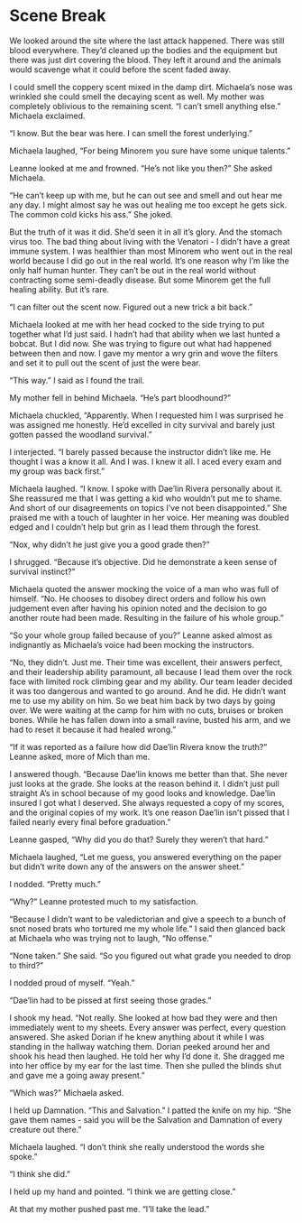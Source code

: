 #  Scene Break

We looked around the site where the last attack happened. There was still blood
everywhere. They’d cleaned up the bodies and the equipment but there was just
dirt covering the blood. They left it around and the animals would scavenge what
it could before the scent faded away.

I could smell the coppery scent mixed in the damp dirt. Michaela’s nose was
wrinkled she could smell the decaying scent as well. My mother was completely
oblivious to the remaining scent. “I can’t smell anything else.” Michaela
exclaimed.

“I know. But the bear was here. I can smell the forest underlying.”

Michaela laughed, “For being Minorem you sure have some unique talents.”

Leanne looked at me and frowned. “He’s not like you then?” She asked Michaela.

“He can’t keep up with me, but he can out see and smell and out hear me any day.
I might almost say he was out healing me too except he gets sick. The common
cold kicks his ass.” She joked.

But the truth of it was it did. She’d seen it in all it’s glory. And the stomach
virus too. The bad thing about living with the Venatori - I didn’t have a great
immune system. I was healthier than most Minorem who went out in the real world
because I did go out in the real world. It’s one reason why I’m like the only
half human hunter. They can’t be out in the real world without contracting some
semi-deadly disease. But some Minorem get the full healing ability. But it’s
rare.

“I can filter out the scent now. Figured out a new trick a bit back.”

Michaela looked at me with her head cocked to the side trying to put together
what I’d just said. I hadn’t had that ability when we last hunted a bobcat. But
I did now. She was trying to figure out what had happened between then and now.
I gave my mentor a wry grin and wove the filters and set it to pull out the
scent of just the were bear.

“This way.” I said as I found the trail.

My mother fell in behind Michaela. “He’s part bloodhound?”

Michaela chuckled, “Apparently. When I requested him I was surprised he was
assigned me honestly. He’d excelled in city survival and barely just gotten
passed the woodland survival.”

I interjected. “I barely passed because the instructor didn’t like me. He
thought I was a know it all. And I was. I knew it all. I aced every exam and my
group was back first.”

Michaela laughed. “I know. I spoke with Dae’lin Rivera personally about it. She
reassured me that I was getting a kid who wouldn’t put me to shame. And short of
our disagreements on topics I’ve not been disappointed.” She praised me with a
touch of laughter in her voice. Her meaning was doubled edged and I couldn’t
help but grin as I lead them through the forest.

“Nox, why didn’t he just give you a good grade then?”

I shrugged. “Because it’s objective. Did he demonstrate a keen sense of survival
instinct?”

Michaela quoted the answer mocking the voice of a man who was full of himself.
“No. He chooses to disobey direct orders and follow his own judgement even after
having his opinion noted and the decision to go another route had been made.
Resulting in the failure of his whole group.”

“So your whole group failed because of you?” Leanne asked almost as indignantly
as Michaela’s voice had been mocking the instructors.

“No, they didn’t. Just me. Their time was excellent, their answers perfect, and
their leadership ability paramount, all because I lead them over the rock face
with limited rock climbing gear and my ability. Our team leader decided it was
too dangerous and wanted to go around. And he did. He didn’t want me to use my
ability on him. So we beat him back by two days by going over. We were waiting
at the camp for him with no cuts, bruises or broken bones. While he has fallen
down into a small ravine, busted his arm, and we had to reset it because it had
healed wrong.”

“If it was reported as a failure how did Dae’lin Rivera know the truth?” Leanne
asked, more of Mich than me.

I answered though. “Because Dae’lin knows me better than that. She never just
looks at the grade. She looks at the reason behind it. I didn’t just pull
straight A’s in school because of my good looks and knowledge. Dae’lin insured I
got what I deserved. She always requested a copy of my scores, and the original
copies of my work. It’s one reason Dae’lin isn’t pissed that I failed nearly
every final before graduation.”

Leanne gasped, “Why did you do that? Surely they weren’t that hard.”

Michaela laughed, “Let me guess, you answered everything on the paper but didn’t
write down any of the answers on the answer sheet.”

I nodded. “Pretty much.”

“Why?” Leanne protested much to my satisfaction.

“Because I didn’t want to be valedictorian and give a speech to a bunch of snot
nosed brats who tortured me my whole life.” I said then glanced back at Michaela
who was trying not to laugh, “No offense.”

“None taken.” She said. “So you figured out what grade you needed to drop to
third?”

I nodded proud of myself. “Yeah.”

“Dae’lin had to be pissed at first seeing those grades.”

I shook my head. “Not really. She looked at how bad they were and then
immediately went to my sheets. Every answer was perfect, every question
answered. She asked Dorian if he knew anything about it while I was standing in
the hallway watching them. Dorian peeked around her and shook his head then
laughed. He told her why I’d done it. She dragged me into her office by my ear
for the last time. Then she pulled the blinds shut and gave me a going away
present.”

“Which was?” Michaela asked.

I held up Damnation. “This and Salvation.” I patted the knife on my hip. “She
gave them names - said you will be the Salvation and Damnation of every creature
out there.”

Michaela laughed. “I don’t think she really understood the words she spoke.”

“I think she did.”

I held up my hand and pointed. “I think we are getting close.”

At that my mother pushed past me. “I’ll take the lead.”

